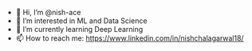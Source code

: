 - 👋 Hi, I’m @nish-ace
- 👀 I’m interested in ML and Data Science
- 🌱 I’m currently learning Deep Learning
- 📫 How to reach me: https://www.linkedin.com/in/nishchalagarwal18/

<!---
nish-ace/nish-ace is a ✨ special ✨ repository because its `README.md` (this file) appears on your GitHub profile.
You can click the Preview link to take a look at your changes.
--->
